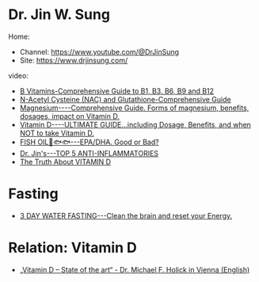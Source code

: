 # Dr. Jin W. Sung
Home:
- Channel: https://www.youtube.com/@DrJinSung
- Site: https://www.drjinsung.com/

video:
- [B Vitamins-Comprehensive Guide to B1, B3, B6, B9 and B12](https://youtu.be/WCLDhSscaVw)
- [N-Acetyl Cysteine (NAC) and Glutathione-Comprehensive Guide](https://youtu.be/Q2DNH4DIhQQ)
- [Magnesium----Comprehensive Guide. Forms of magnesium, benefits, dosages, impact on Vitamin D.](https://youtu.be/iotnggfP9Yk)
- [Vitamin D----ULTIMATE GUIDE...including Dosage, Benefits, and when NOT to take Vitamin D.](https://youtu.be/iotnggfP9Yk)
- [FISH OIL🦐🐟🐟---EPA/DHA. Good or Bad?](https://youtu.be/d6mhTY4x5BA)
- [Dr. Jin's---TOP 5 ANTI-INFLAMMATORIES](https://youtu.be/tHx9F3dx-LA)
- [The Truth About VITAMIN D](https://youtu.be/6E9xfwyX6mQ)

# Fasting
- [3 DAY WATER FASTING---Clean the brain and reset your Energy.](https://youtu.be/Xe6GrYs9tkY)

# Relation: Vitamin D
  - [„Vitamin D – State of the art“ - Dr. Michael F. Holick in Vienna (English)](https://youtu.be/NuWC2d0mTbo)
